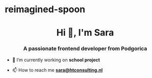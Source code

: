 # reimagined-spoon

<h1 align="center">Hi 👋, I'm Sara</h1>
<h3 align="center">A passionate frontend developer from Podgorica</h3>

- 🔭 I’m currently working on **school project**

- 📫 How to reach me **sara@htconsulting.nl**

